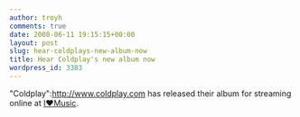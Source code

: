 ```yaml
---
author: troyh
comments: true
date: 2008-06-11 19:15:15+00:00
layout: post
slug: hear-coldplays-new-album-now
title: Hear Coldplay's new album now
wordpress_id: 3383
---
```


"Coldplay":http://www.coldplay.com has released their album for streaming online at [I♥Music](http://www.iheartmusic.com/cc-common/news/sections/special/coldplay.html).
